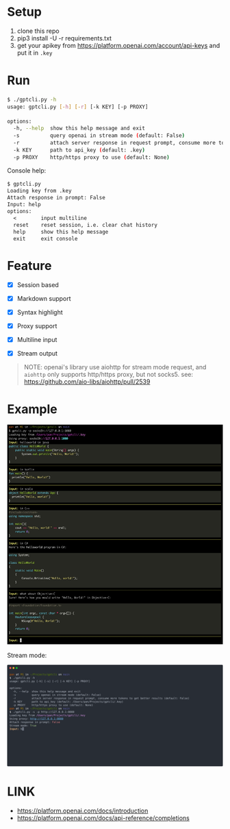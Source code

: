 # Setup

1. clone this repo
2. pip3 install -U -r requirements.txt
3. get your apikey from <https://platform.openai.com/account/api-keys> and put it in `.key`

# Run

```sh
$ ./gptcli.py -h
usage: gptcli.py [-h] [-r] [-k KEY] [-p PROXY]

options:
  -h, --help  show this help message and exit
  -s          query openai in stream mode (default: False)
  -r          attach server response in request prompt, consume more tokens to get better results (default: False)
  -k KEY      path to api_key (default: .key)
  -p PROXY    http/https proxy to use (default: None)
```

Console help:

```
$ gptcli.py 
Loading key from .key
Attach response in prompt: False
Input: help
options:
  <        input multiline
  reset    reset session, i.e. clear chat history
  help     show this help message
  exit     exit console
```

# Feature

- [x] Session based
- [x] Markdown support
- [x] Syntax highlight
- [x] Proxy support
- [x] Multiline input
- [x] Stream output


> NOTE: openai's library use aiohttp for stream mode request, and `aiohttp` only supports http/https proxy, but not socks5.
> see: https://github.com/aio-libs/aiohttp/pull/2539

# Example

![demo](./demo.jpg)

Stream mode:

[![stream](./stream.svg)][vid]

# LINK

- https://platform.openai.com/docs/introduction
- https://platform.openai.com/docs/api-reference/completions

[vid]: https://asciinema.org/a/564580
